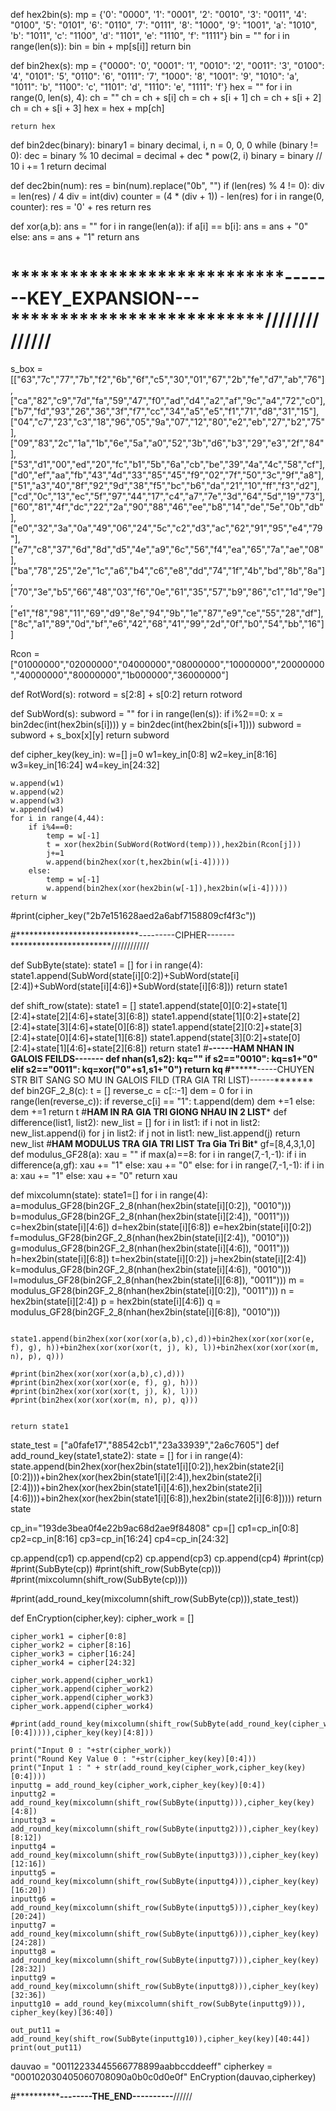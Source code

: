 def hex2bin(s):
    mp = {'0': "0000",
          '1': "0001",
          '2': "0010",
          '3': "0011",
          '4': "0100",
          '5': "0101",
          '6': "0110",
          '7': "0111",
          '8': "1000",
          '9': "1001",
          'a': "1010",
          'b': "1011",
          'c': "1100",
          'd': "1101",
          'e': "1110",
          'f': "1111"}
    bin = ""
    for i in range(len(s)):
        bin = bin + mp[s[i]]
    return bin

def bin2hex(s):
    mp = {"0000": '0',
          "0001": '1',
          "0010": '2',
          "0011": '3',
          "0100": '4',
          "0101": '5',
          "0110": '6',
          "0111": '7',
          "1000": '8',
          "1001": '9',
          "1010": 'a',
          "1011": 'b',
          "1100": 'c',
          "1101": 'd',
          "1110": 'e',
          "1111": 'f'}
    hex = ""
    for i in range(0, len(s), 4):
        ch = ""
        ch = ch + s[i]
        ch = ch + s[i + 1]
        ch = ch + s[i + 2]
        ch = ch + s[i + 3]
        hex = hex + mp[ch]

    return hex

def bin2dec(binary):
    binary1 = binary
    decimal, i, n = 0, 0, 0
    while (binary != 0):
        dec = binary % 10
        decimal = decimal + dec * pow(2, i)
        binary = binary // 10
        i += 1
    return decimal

def dec2bin(num):
    res = bin(num).replace("0b", "")
    if (len(res) % 4 != 0):
        div = len(res) / 4
        div = int(div)
        counter = (4 * (div + 1)) - len(res)
        for i in range(0, counter):
            res = '0' + res
    return res

def xor(a,b):
    ans = ""
    for i in range(len(a)):
        if a[i] == b[i]:
            ans = ans + "0"
        else:
            ans = ans + "1"
    return ans

#  ****************************-------KEY_EXPANSION---**************************//////////////

s_box = [["63","7c","77","7b","f2","6b","6f","c5","30","01","67","2b","fe","d7","ab","76"],
         ["ca","82","c9","7d","fa","59","47","f0","ad","d4","a2","af","9c","a4","72","c0"],
         ["b7","fd","93","26","36","3f","f7","cc","34","a5","e5","f1","71","d8","31","15"],
         ["04","c7","23","c3","18","96","05","9a","07","12","80","e2","eb","27","b2","75"],
         ["09","83","2c","1a","1b","6e","5a","a0","52","3b","d6","b3","29","e3","2f","84"],
         ["53","d1","00","ed","20","fc","b1","5b","6a","cb","be","39","4a","4c","58","cf"],
         ["d0","ef","aa","fb","43","4d","33","85","45","f9","02","7f","50","3c","9f","a8"],
         ["51","a3","40","8f","92","9d","38","f5","bc","b6","da","21","10","ff","f3","d2"],
         ["cd","0c","13","ec","5f","97","44","17","c4","a7","7e","3d","64","5d","19","73"],
         ["60","81","4f","dc","22","2a","90","88","46","ee","b8","14","de","5e","0b","db"],
         ["e0","32","3a","0a","49","06","24","5c","c2","d3","ac","62","91","95","e4","79"],
         ["e7","c8","37","6d","8d","d5","4e","a9","6c","56","f4","ea","65","7a","ae","08"],
         ["ba","78","25","2e","1c","a6","b4","c6","e8","dd","74","1f","4b","bd","8b","8a"],
         ["70","3e","b5","66","48","03","f6","0e","61","35","57","b9","86","c1","1d","9e"],
         ["e1","f8","98","11","69","d9","8e","94","9b","1e","87","e9","ce","55","28","df"],
         ["8c","a1","89","0d","bf","e6","42","68","41","99","2d","0f","b0","54","bb","16"]]

Rcon = ["01000000","02000000","04000000","08000000","10000000","20000000","40000000","80000000","1b000000","36000000"]

def RotWord(s):
    rotword = s[2:8] + s[0:2]
    return rotword

def SubWord(s):
    subword = ""
    for i in range(len(s)):
        if i%2==0:
            x = bin2dec(int(hex2bin(s[i])))
            y = bin2dec(int(hex2bin(s[i+1])))
            subword = subword + s_box[x][y]
    return subword

def cipher_key(key_in):
    w=[]
    j=0
    w1=key_in[0:8]
    w2=key_in[8:16]
    w3=key_in[16:24]
    w4=key_in[24:32]

    w.append(w1)
    w.append(w2)
    w.append(w3)
    w.append(w4)
    for i in range(4,44):
        if i%4==0:
            temp = w[-1]
            t = xor(hex2bin(SubWord(RotWord(temp))),hex2bin(Rcon[j]))
            j+=1
            w.append(bin2hex(xor(t,hex2bin(w[i-4]))))
        else:
            temp = w[-1]
            w.append(bin2hex(xor(hex2bin(w[-1]),hex2bin(w[i-4]))))
    return w
#print(cipher_key("2b7e151628aed2a6abf7158809cf4f3c"))

#****************************---------CIPHER-------***********************////////////



def SubByte(state):
    state1 = []
    for i in range(4):
        state1.append(SubWord(state[i][0:2])+SubWord(state[i][2:4])+SubWord(state[i][4:6])+SubWord(state[i][6:8]))
    return state1

def shift_row(state):
    state1 = []
    state1.append(state[0][0:2]+state[1][2:4]+state[2][4:6]+state[3][6:8])
    state1.append(state[1][0:2]+state[2][2:4]+state[3][4:6]+state[0][6:8])
    state1.append(state[2][0:2]+state[3][2:4]+state[0][4:6]+state[1][6:8])
    state1.append(state[3][0:2]+state[0][2:4]+state[1][4:6]+state[2][6:8])
    return state1
#********------HAM NHAN IN GALOIS FEILDS-------******
def nhan(s1,s2):
    kq=""
    if s2=="0010":
        kq=s1+"0"
    elif s2=="0011":
        kq=xor("0"+s1,s1+"0")
    return kq
#********-----CHUYEN STR BIT SANG SO MU IN GALOIS FILD (TRA GIA TRI LIST)------*******
def bin2GF_2_8(c):
    t = []
    reverse_c = c[::-1]
    dem = 0
    for i in range(len(reverse_c)):
        if reverse_c[i] == "1":
           t.append(dem)
           dem +=1
        else:
           dem +=1
    return t
#******HAM IN RA GIA TRI GIONG NHAU IN 2 LIST*******
def difference(list1, list2):
    new_list = []
    for i in list1:
        if i not in list2:
            new_list.append(i)
    for j in list2:
        if j not in list1:
            new_list.append(j)
    return new_list
#******HAM MODULUS TRA GIA TRI LIST Tra Gia Tri Bit*******
gf=[8,4,3,1,0]
def modulus_GF28(a):
    xau = ""
    if max(a)==8:
        for i in range(7,-1,-1):
            if i in difference(a,gf):
                xau += "1"
            else:
                xau += "0"
    else:
        for i in range(7,-1,-1):
            if i in a:
                xau += "1"
            else:
                xau += "0"
    return xau

def mixcolumn(state):
    state1=[]
    for i in range(4):
        a=modulus_GF28(bin2GF_2_8(nhan(hex2bin(state[i][0:2]), "0010")))
        b=modulus_GF28(bin2GF_2_8(nhan(hex2bin(state[i][2:4]), "0011")))
        c=hex2bin(state[i][4:6])
        d=hex2bin(state[i][6:8])
        e=hex2bin(state[i][0:2])
        f=modulus_GF28(bin2GF_2_8(nhan(hex2bin(state[i][2:4]), "0010")))
        g=modulus_GF28(bin2GF_2_8(nhan(hex2bin(state[i][4:6]), "0011")))
        h=hex2bin(state[i][6:8])
        t=hex2bin(state[i][0:2])
        j=hex2bin(state[i][2:4])
        k=modulus_GF28(bin2GF_2_8(nhan(hex2bin(state[i][4:6]), "0010")))
        l=modulus_GF28(bin2GF_2_8(nhan(hex2bin(state[i][6:8]), "0011")))
        m = modulus_GF28(bin2GF_2_8(nhan(hex2bin(state[i][0:2]), "0011")))
        n = hex2bin(state[i][2:4])
        p = hex2bin(state[i][4:6])
        q = modulus_GF28(bin2GF_2_8(nhan(hex2bin(state[i][6:8]), "0010")))

        state1.append(bin2hex(xor(xor(xor(a,b),c),d))+bin2hex(xor(xor(xor(e, f), g), h))+bin2hex(xor(xor(xor(t, j), k), l))+bin2hex(xor(xor(xor(m, n), p), q)))

    #print(bin2hex(xor(xor(xor(a,b),c),d)))
    #print(bin2hex(xor(xor(xor(e, f), g), h)))
    #print(bin2hex(xor(xor(xor(t, j), k), l)))
    #print(bin2hex(xor(xor(xor(m, n), p), q)))


    return state1
state_test = ["a0fafe17","88542cb1","23a33939","2a6c7605"]
def add_round_key(state1,state2):
    state = []
    for i in range(4):
        state.append(bin2hex(xor(hex2bin(state1[i][0:2]),hex2bin(state2[i][0:2])))+bin2hex(xor(hex2bin(state1[i][2:4]),hex2bin(state2[i][2:4])))+bin2hex(xor(hex2bin(state1[i][4:6]),hex2bin(state2[i][4:6])))+bin2hex(xor(hex2bin(state1[i][6:8]),hex2bin(state2[i][6:8]))))
    return state



cp_in="193de3bea0f4e22b9ac68d2ae9f84808"
cp=[]
cp1=cp_in[0:8]
cp2=cp_in[8:16]
cp3=cp_in[16:24]
cp4=cp_in[24:32]

cp.append(cp1)
cp.append(cp2)
cp.append(cp3)
cp.append(cp4)
#print(cp)
#print(SubByte(cp))
#print(shift_row(SubByte(cp)))
#print(mixcolumn(shift_row(SubByte(cp))))

#print(add_round_key(mixcolumn(shift_row(SubByte(cp))),state_test))

def EnCryption(cipher,key):
    cipher_work = []

    cipher_work1 = cipher[0:8]
    cipher_work2 = cipher[8:16]
    cipher_work3 = cipher[16:24]
    cipher_work4 = cipher[24:32]

    cipher_work.append(cipher_work1)
    cipher_work.append(cipher_work2)
    cipher_work.append(cipher_work3)
    cipher_work.append(cipher_work4)

    #print(add_round_key(mixcolumn(shift_row(SubByte(add_round_key(cipher_work,cipher_key(key)[0:4])))),cipher_key(key)[4:8]))

    print("Input 0 : "+str(cipher_work))
    print("Round Key Value 0 : "+str(cipher_key(key)[0:4]))
    print("Input 1 : " + str(add_round_key(cipher_work,cipher_key(key)[0:4])))
    inputtg = add_round_key(cipher_work,cipher_key(key)[0:4])
    inputtg2 = add_round_key(mixcolumn(shift_row(SubByte(inputtg))),cipher_key(key)[4:8])
    inputtg3 = add_round_key(mixcolumn(shift_row(SubByte(inputtg2))),cipher_key(key)[8:12])
    inputtg4 = add_round_key(mixcolumn(shift_row(SubByte(inputtg3))),cipher_key(key)[12:16])
    inputtg5 = add_round_key(mixcolumn(shift_row(SubByte(inputtg4))),cipher_key(key)[16:20])
    inputtg6 = add_round_key(mixcolumn(shift_row(SubByte(inputtg5))),cipher_key(key)[20:24])
    inputtg7 = add_round_key(mixcolumn(shift_row(SubByte(inputtg6))),cipher_key(key)[24:28])
    inputtg8 = add_round_key(mixcolumn(shift_row(SubByte(inputtg7))),cipher_key(key)[28:32])
    inputtg9 = add_round_key(mixcolumn(shift_row(SubByte(inputtg8))),cipher_key(key)[32:36])
    inputtg10 = add_round_key(mixcolumn(shift_row(SubByte(inputtg9))), cipher_key(key)[36:40])

    out_put11 = add_round_key(shift_row(SubByte(inputtg10)),cipher_key(key)[40:44])
    print(out_put11)



dauvao = "00112233445566778899aabbccddeeff"
cipherkey = "000102030405060708090a0b0c0d0e0f"
EnCryption(dauvao,cipherkey)

#****************************--------THE_END----------******************//////

